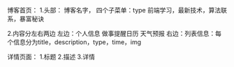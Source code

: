 博客首页：
 1.头部：
 博客名字，
 四个子菜单：type 前端学习，最新技术，算法联系，暴富秘诀

 2.内容分左右两边
 左边：个人信息 做事提醒日历 天气预报
 右边：列表信息：每个信息分为title，description，type，time，img

详情页面：
 1.标题
 2.描述
 3.详情
